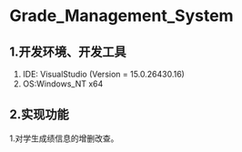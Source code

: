 # Grade_Management_System


## 1.开发环境、开发工具

1.   IDE: VisualStudio (Version = 15.0.26430.16)
2.   OS:Windows_NT x64

## 2.实现功能
1.对学生成绩信息的增删改查。
